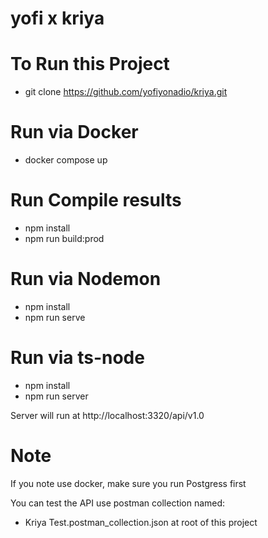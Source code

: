 # yofi x kriya

# To Run this Project
- git clone https://github.com/yofiyonadio/kriya.git

# Run via Docker
- docker compose up

# Run Compile results
- npm install
- npm run build:prod

# Run via Nodemon
- npm install
- npm run serve

# Run via ts-node
- npm install
- npm run server



Server will run at http://localhost:3320/api/v1.0

# Note
If you note use docker, make sure you run Postgress first

You can test the API use postman collection named:
- Kriya Test.postman_collection.json
at root of this project
